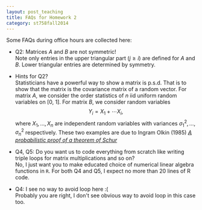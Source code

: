 ```yaml
---
layout: post_teaching
title: FAQs for Homework 2
category: st758fall2014
---
```


Some FAQs during office hours are collected here:

* Q2: Matrices $A$ and $B$ are not symmetric!  
Note only entries in the upper triangular part ($j \ge i$) are defined for $A$ and $B$. Lower triangular entries are determined by symmetry.

* Hints for Q2?  
Statisticians have a powerful way to show a matrix is p.s.d. That is to show that the matrix is the covariance matrix of a random vector. For matrix $A$, we consider the order statistics of $n$ iid uniform random variables on [0, 1]. For matrix $B$, we consider random variables 
$$
Y_i = X_1 + \cdots X_i,
$$
where $X_1, \ldots, X_n$ are independent random variables with variances $\sigma_1^2, \ldots, \sigma_n^2$ respectively. These two examples are due to Ingram Olkin (1985) [_A probabilistic proof of a theorem of Schur_](http://dx.doi.org/10.2307/2322195)

* Q4, Q5: Do you want us to code everything from scratch like writing triple loops for matrix multiplications and so on?  
No, I just want you to make educated choice of numerical linear algebra functions in ``R``. For both Q4 and Q5, I expect no more than 20 lines of R code.

* Q4: I see no way to avoid loop here :(  
Probably you are right, I don't see obvious way to avoid loop in this case too.




